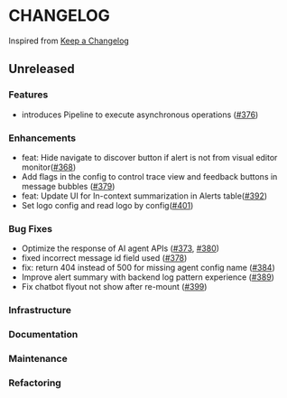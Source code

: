 # CHANGELOG

Inspired from [Keep a Changelog](https://keepachangelog.com/en/1.0.0/)

## Unreleased

### Features

- introduces Pipeline to execute asynchronous operations ([#376](https://github.com/opensearch-project/dashboards-assistant/pull/376))

### Enhancements

- feat: Hide navigate to discover button if alert is not from visual editor monitor([#368](https://github.com/opensearch-project/dashboards-assistant/pull/368))
- Add flags in the config to control trace view and feedback buttons in message bubbles ([#379](https://github.com/opensearch-project/dashboards-assistant/pull/379))
- feat: Update UI for In-context summarization in Alerts table([#392](https://github.com/opensearch-project/dashboards-assistant/pull/392))
- Set logo config and read logo by config([#401](https://github.com/opensearch-project/dashboards-assistant/pull/401))

### Bug Fixes

- Optimize the response of AI agent APIs ([#373](https://github.com/opensearch-project/dashboards-assistant/pull/373), [#380](https://github.com/opensearch-project/dashboards-assistant/pull/380))
- fixed incorrect message id field used ([#378](https://github.com/opensearch-project/dashboards-assistant/pull/378))
- fix: return 404 instead of 500 for missing agent config name ([#384](https://github.com/opensearch-project/dashboards-assistant/pull/384))
- Improve alert summary with backend log pattern experience ([#389](https://github.com/opensearch-project/dashboards-assistant/pull/389))
- Fix chatbot flyout not show after re-mount ([#399](https://github.com/opensearch-project/dashboards-assistant/pull/399))

### Infrastructure

### Documentation

### Maintenance

### Refactoring
